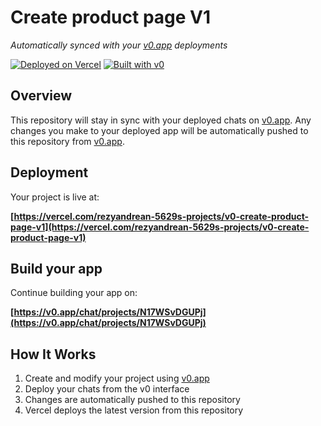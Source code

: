# Create product page V1

*Automatically synced with your [v0.app](https://v0.app) deployments*

[![Deployed on Vercel](https://img.shields.io/badge/Deployed%20on-Vercel-black?style=for-the-badge&logo=vercel)](https://vercel.com/rezyandrean-5629s-projects/v0-create-product-page-v1)
[![Built with v0](https://img.shields.io/badge/Built%20with-v0.app-black?style=for-the-badge)](https://v0.app/chat/projects/N17WSvDGUPj)

## Overview

This repository will stay in sync with your deployed chats on [v0.app](https://v0.app).
Any changes you make to your deployed app will be automatically pushed to this repository from [v0.app](https://v0.app).

## Deployment

Your project is live at:

**[https://vercel.com/rezyandrean-5629s-projects/v0-create-product-page-v1](https://vercel.com/rezyandrean-5629s-projects/v0-create-product-page-v1)**

## Build your app

Continue building your app on:

**[https://v0.app/chat/projects/N17WSvDGUPj](https://v0.app/chat/projects/N17WSvDGUPj)**

## How It Works

1. Create and modify your project using [v0.app](https://v0.app)
2. Deploy your chats from the v0 interface
3. Changes are automatically pushed to this repository
4. Vercel deploys the latest version from this repository